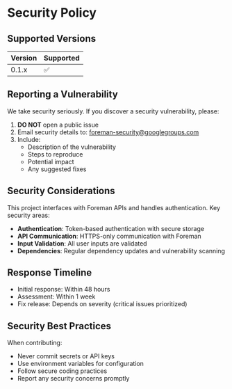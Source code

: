 # Security Policy

## Supported Versions

| Version | Supported          |
| ------- | ------------------ |
| 0.1.x   | :white_check_mark: |

## Reporting a Vulnerability

We take security seriously. If you discover a security vulnerability, please:

1. **DO NOT** open a public issue
2. Email security details to: foreman-security@googlegroups.com
3. Include:
   - Description of the vulnerability
   - Steps to reproduce
   - Potential impact
   - Any suggested fixes

## Security Considerations

This project interfaces with Foreman APIs and handles authentication. Key security areas:

- **Authentication**: Token-based authentication with secure storage
- **API Communication**: HTTPS-only communication with Foreman
- **Input Validation**: All user inputs are validated
- **Dependencies**: Regular dependency updates and vulnerability scanning

## Response Timeline

- Initial response: Within 48 hours
- Assessment: Within 1 week
- Fix release: Depends on severity (critical issues prioritized)

## Security Best Practices

When contributing:
- Never commit secrets or API keys
- Use environment variables for configuration
- Follow secure coding practices
- Report any security concerns promptly